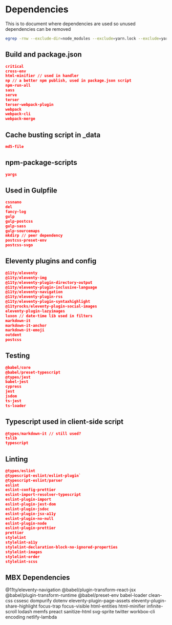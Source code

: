 # Dependencies

This is to document where dependencies are used so unused dependencies can be removed

```bash
egrep -rnw --exclude-dir=node_modules --exclude=yarn.lock --exclude=yarn-error.log '.' -e 'yargs'
```

## Build and package.json

```json
critical
cross-env
html-minifier // used in handler
np // a better npm publish, used in package.json script
npm-run-all
sass
serve
terser
terser-webpack-plugin
webpack
webpack-cli
webpack-merge
```

## Cache busting script in _data

```json
md5-file
```

## npm-package-scripts

```json
yargs
```

## Used in Gulpfile

```json
cssnano
del
fancy-log
gulp
gulp-postcss
gulp-sass
gulp-sourcemaps
mkdirp // peer dependency
postcss-preset-env
postcss-svgo
```

## Eleventy plugins and config

```json
@11ty/eleventy
@11ty/eleventy-img
@11ty/eleventy-plugin-directory-output
@11ty/eleventy-plugin-inclusive-language
@11ty/eleventy-navigation
@11ty/eleventy-plugin-rss
@11ty/eleventy-plugin-syntaxhighlight
@11tyrocks/eleventy-plugin-social-images
eleventy-plugin-lazyimages
luxon // date-time lib used in filters
markdown-it
markdown-it-anchor
markdown-it-emoji
outdent
postcss
```

## Testing

```json
@babel/core
@babel/preset-typescript
@types/jest
babel-jest
cypress
jest
jsdom
ts-jest
ts-loader
```

## Typescript used in client-side script

```json
@types/markdown-it // still used?
tslib
typescript
```

## Linting

```json
@types/eslint
@typescript-eslint/eslint-plugin`
@typescript-eslint/parser
eslint
eslint-config-prettier
eslint-import-resolver-typescript
eslint-plugin-import
eslint-plugin-jest-dom
eslint-plugin-jsdoc
eslint-plugin-jsx-a11y
eslint-plugin-no-null
eslint-plugin-node
eslint-plugin-prettier
prettier
stylelint
stylelint-a11y
stylelint-declaration-block-no-ignored-properties
stylelint-images
stylelint-order
stylelint-scss
```

## MBX Dependencies

@11ty/eleventy-navigation
@babel/plugin-transform-react-jsx
@babel/plugin-transform-runtime
@babel/preset-env
babel-loader
clean-css
cssesc
dompurify
dotenv
eleventy-plugin-page-assets
eleventy-plugin-share-highlight
focus-trap
focus-visible
html-entities
html-minifier
infinite-scroll
lodash
memfs
preact
sanitize-html
svg-sprite
twitter
workbox-cli
encoding
netlify-lambda

